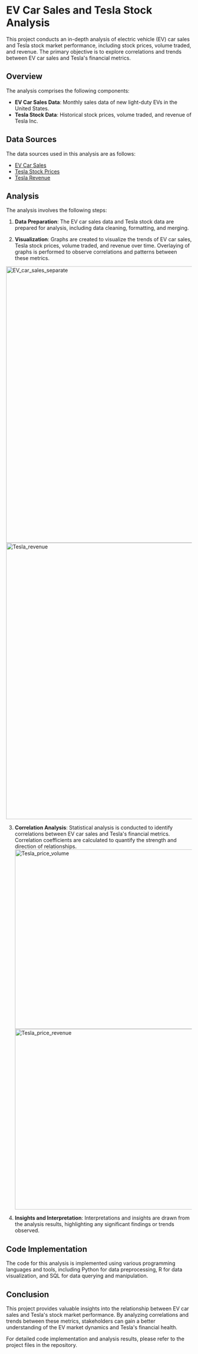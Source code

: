 # EV Car Sales and Tesla Stock Analysis

This project conducts an in-depth analysis of electric vehicle (EV) car sales and Tesla stock market performance, including stock prices, volume traded, and revenue. The primary objective is to explore correlations and trends between EV car sales and Tesla's financial metrics.

## Overview

The analysis comprises the following components:
- **EV Car Sales Data**: Monthly sales data of new light-duty EVs in the United States.
- **Tesla Stock Data**: Historical stock prices, volume traded, and revenue of Tesla Inc.

## Data Sources

The data sources used in this analysis are as follows:
- [EV Car Sales](https://www.energy.gov/eere/vehicles/articles/fotw-1329-february-12-2024-monthly-sales-new-light-duty-evs-united-states)
- [Tesla Stock Prices](https://www.macrotrends.net/stocks/charts/TSLA/tesla/stock-price-history#:~:text=The%20all%2Dtime%20high%20Tesla,below%20the%20current%20share%20price.)
- [Tesla Revenue](https://www.macrotrends.net/stocks/charts/TSLA/tesla/revenue)

## Analysis

The analysis involves the following steps:

1. **Data Preparation**: The EV car sales data and Tesla stock data are prepared for analysis, including data cleaning, formatting, and merging.

2. **Visualization**: Graphs are created to visualize the trends of EV car sales, Tesla stock prices, volume traded, and revenue over time. Overlaying of graphs is performed to observe correlations and patterns between these metrics.

<img width="750" alt="EV_car_sales_separate" src="https://github.com/iamhuytran/EV-sales-and-tesla-stock-analysis/assets/102829980/df580248-408d-4df9-9cfd-0671f317c154">
<img width="750" alt="Tesla_revenue" src="https://github.com/iamhuytran/EV-sales-and-tesla-stock-analysis/assets/102829980/7264ba82-b3ae-41d3-8392-9707c34921e6">

3. **Correlation Analysis**: Statistical analysis is conducted to identify correlations between EV car sales and Tesla's financial metrics. Correlation coefficients are calculated to quantify the strength and direction of relationships. <img width="487" alt="Tesla_price_volume" src="https://github.com/iamhuytran/EV-sales-and-tesla-stock-analysis/assets/102829980/e24e511b-0536-4e9e-8fe2-397d6eae054c"> <img width="490" alt="Tesla_price_revenue" src="https://github.com/iamhuytran/EV-sales-and-tesla-stock-analysis/assets/102829980/1a35fc94-33a1-49c0-b30d-e1d44afebcbf">






4. **Insights and Interpretation**: Interpretations and insights are drawn from the analysis results, highlighting any significant findings or trends observed.

## Code Implementation

The code for this analysis is implemented using various programming languages and tools, including Python for data preprocessing, R for data visualization, and SQL for data querying and manipulation.

## Conclusion

This project provides valuable insights into the relationship between EV car sales and Tesla's stock market performance. By analyzing correlations and trends between these metrics, stakeholders can gain a better understanding of the EV market dynamics and Tesla's financial health.

For detailed code implementation and analysis results, please refer to the project files in the repository.


